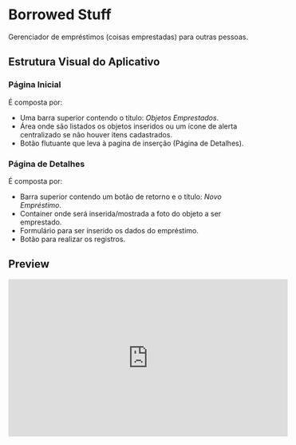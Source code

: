 <!-- # borrowed_stuff

A new Flutter project.

## Getting Started

This project is a starting point for a Flutter application.

A few resources to get you started if this is your first Flutter project:

- [Lab: Write your first Flutter app](https://flutter.dev/docs/get-started/codelab)
- [Cookbook: Useful Flutter samples](https://flutter.dev/docs/cookbook)

For help getting started with Flutter, view our
[online documentation](https://flutter.dev/docs), which offers tutorials,
samples, guidance on mobile development, and a full API reference. -->

<h1>Borrowed Stuff</h1>
    <p>Gerenciador de empréstimos (coisas emprestadas) para outras pessoas.</p>
    <h2>Estrutura Visual do Aplicativo</h2>
        <h3>Página Inicial</h3>
        É composta por:
        <ul>
            <li>
                Uma barra superior contendo o título: <em>Objetos Emprestados</em>.
            </li>
            <li>
                Área onde são listados os objetos inseridos ou um ícone de alerta centralizado se não houver itens
                cadastrados.
            </li>
            <li>
                Botão flutuante que leva à pagina de inserção (Página de Detalhes).
            </li>
        </ul>
        <h3>Página de Detalhes</h3>
        É composta por:
        <ul>
            <li>
                Barra superior contendo um botão de retorno e o título: <em>Novo Empréstimo</em>.
            </li>
            <li>
                Container onde será inserida/mostrada a foto do objeto a ser emprestado.
            </li>
            <li>
                Formulário para ser inserido os dados do empréstimo.
            </li>
            <li>
                Botão para realizar os registros.
            </li>
        </ul>
    <h2>Preview</h2>
        <iframe width="560" height="315" src="https://www.youtube.com/embed/6me0-K_5b2I" frameborder="0" allow="accelerometer; autoplay; encrypted-media; gyroscope; picture-in-picture" allowfullscreen></iframe>
